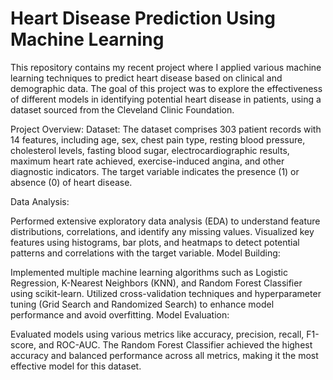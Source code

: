 # Heart Disease Prediction Using Machine Learning

This repository contains my recent project where I applied various machine learning techniques to predict heart disease based on clinical and demographic data. The goal of this project was to explore the effectiveness of different models in identifying potential heart disease in patients, using a dataset sourced from the Cleveland Clinic Foundation.

Project Overview:
Dataset: The dataset comprises 303 patient records with 14 features, including age, sex, chest pain type, resting blood pressure, cholesterol levels, fasting blood sugar, electrocardiographic results, maximum heart rate achieved, exercise-induced angina, and other diagnostic indicators. The target variable indicates the presence (1) or absence (0) of heart disease.

Data Analysis:

Performed extensive exploratory data analysis (EDA) to understand feature distributions, correlations, and identify any missing values.
Visualized key features using histograms, bar plots, and heatmaps to detect potential patterns and correlations with the target variable.
Model Building:

Implemented multiple machine learning algorithms such as Logistic Regression, K-Nearest Neighbors (KNN), and Random Forest Classifier using scikit-learn.
Utilized cross-validation techniques and hyperparameter tuning (Grid Search and Randomized Search) to enhance model performance and avoid overfitting.
Model Evaluation:

Evaluated models using various metrics like accuracy, precision, recall, F1-score, and ROC-AUC.
The Random Forest Classifier achieved the highest accuracy and balanced performance across all metrics, making it the most effective model for this dataset.
